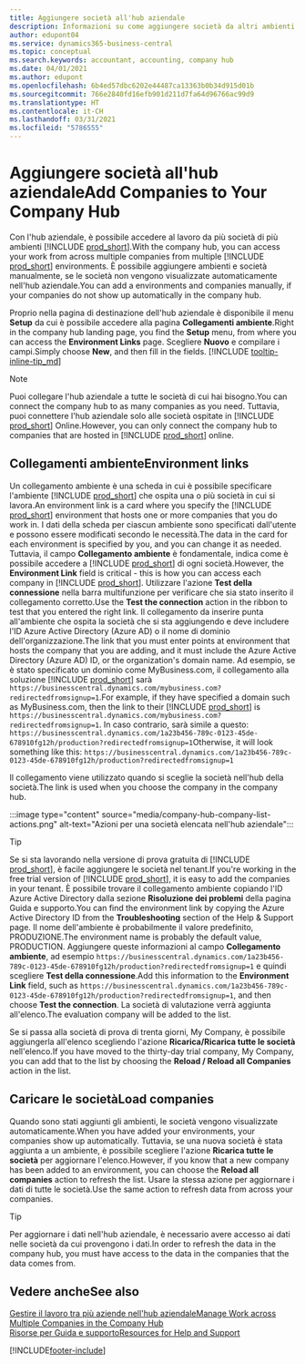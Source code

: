 ```yaml
---
title: Aggiungere società all'hub aziendale
description: Informazioni su come aggiungere società da altri ambienti Business Central all'hub aziendale in modo da poter gestire il lavoro in più ambienti.
author: edupont04
ms.service: dynamics365-business-central
ms.topic: conceptual
ms.search.keywords: accountant, accounting, company hub
ms.date: 04/01/2021
ms.author: edupont
ms.openlocfilehash: 6b4ed57dbc6202e44487ca13363b0b34d915d01b
ms.sourcegitcommit: 766e2840fd16efb901d211d7fa64d96766ac99d9
ms.translationtype: HT
ms.contentlocale: it-CH
ms.lasthandoff: 03/31/2021
ms.locfileid: "5786555"
---
```

# <a name="add-companies-to-your-company-hub"></a><span data-ttu-id="f60fd-103">Aggiungere società all'hub aziendale</span><span class="sxs-lookup"><span data-stu-id="f60fd-103">Add Companies to Your Company Hub</span></span>

<span data-ttu-id="f60fd-104">Con l'hub aziendale, è possibile accedere al lavoro da più società di più ambienti [!INCLUDE [prod_short](includes/prod_short.md)].</span><span class="sxs-lookup"><span data-stu-id="f60fd-104">With the company hub, you can access your work from across multiple companies from multiple [!INCLUDE [prod_short](includes/prod_short.md)] environments.</span></span> <span data-ttu-id="f60fd-105">È possibile aggiungere ambienti e società manualmente, se le società non vengono visualizzate automaticamente nell'hub aziendale.</span><span class="sxs-lookup"><span data-stu-id="f60fd-105">You can add a environments and companies manually, if your companies do not show up automatically in the company hub.</span></span>  

<span data-ttu-id="f60fd-106">Proprio nella pagina di destinazione dell'hub aziendale è disponibile il menu **Setup** da cui è possibile accedere alla pagina **Collegamenti ambiente**.</span><span class="sxs-lookup"><span data-stu-id="f60fd-106">Right in the company hub landing page, you find the **Setup** menu, from where you can access the **Environment Links** page.</span></span> <span data-ttu-id="f60fd-107">Scegliere **Nuovo** e compilare i campi.</span><span class="sxs-lookup"><span data-stu-id="f60fd-107">Simply choose **New**, and then fill in the fields.</span></span> [!INCLUDE [tooltip-inline-tip_md](includes/tooltip-inline-tip_md.md)]  

> [!NOTE]
> <span data-ttu-id="f60fd-108">Puoi collegare l'hub aziendale a tutte le società di cui hai bisogno.</span><span class="sxs-lookup"><span data-stu-id="f60fd-108">You can connect the company hub to as many companies as you need.</span></span> <span data-ttu-id="f60fd-109">Tuttavia, puoi connettere l'hub aziendale solo alle società ospitate in [!INCLUDE [prod_short](includes/prod_short.md)] Online.</span><span class="sxs-lookup"><span data-stu-id="f60fd-109">However, you can only connect the company hub to companies that are hosted in [!INCLUDE [prod_short](includes/prod_short.md)] online.</span></span>

## <a name="environment-links"></a><span data-ttu-id="f60fd-110">Collegamenti ambiente</span><span class="sxs-lookup"><span data-stu-id="f60fd-110">Environment links</span></span>

<span data-ttu-id="f60fd-111">Un collegamento ambiente è una scheda in cui è possibile specificare l'ambiente [!INCLUDE [prod_short](includes/prod_short.md)] che ospita una o più società in cui si lavora.</span><span class="sxs-lookup"><span data-stu-id="f60fd-111">An environment link is a card where you specify the [!INCLUDE [prod_short](includes/prod_short.md)] environment that hosts one or more companies that you do work in.</span></span> <span data-ttu-id="f60fd-112">I dati della scheda per ciascun ambiente sono specificati dall'utente e possono essere modificati secondo le necessità.</span><span class="sxs-lookup"><span data-stu-id="f60fd-112">The data in the card for each environment is specified by you, and you can change it as needed.</span></span> <span data-ttu-id="f60fd-113">Tuttavia, il campo **Collegamento ambiente** è fondamentale, indica come è possibile accedere a [!INCLUDE [prod_short](includes/prod_short.md)] di ogni società.</span><span class="sxs-lookup"><span data-stu-id="f60fd-113">However, the **Environment Link** field is critical - this is how you can access each company in [!INCLUDE [prod_short](includes/prod_short.md)].</span></span> <span data-ttu-id="f60fd-114">Utilizzare l'azione **Test della connessione** nella barra multifunzione per verificare che sia stato inserito il collegamento corretto.</span><span class="sxs-lookup"><span data-stu-id="f60fd-114">Use the **Test the connection** action in the ribbon to test that you entered the right link.</span></span> <span data-ttu-id="f60fd-115">Il collegamento da inserire punta all'ambiente che ospita la società che si sta aggiungendo e deve includere l'ID Azure Active Directory (Azure AD) o il nome di dominio dell'organizzazione.</span><span class="sxs-lookup"><span data-stu-id="f60fd-115">The link that you must enter points at environment that hosts the company that you are adding, and it must include the Azure Active Directory (Azure AD) ID, or the organization's domain name.</span></span> <span data-ttu-id="f60fd-116">Ad esempio, se è stato specificato un dominio come MyBusiness.com, il collegamento alla soluzione [!INCLUDE [prod_short](includes/prod_short.md)] sarà ```https://businesscentral.dynamics.com/mybusiness.com?redirectedfromsignup=1```.</span><span class="sxs-lookup"><span data-stu-id="f60fd-116">For example, if they have specified a domain such as MyBusiness.com, then the link to their [!INCLUDE [prod_short](includes/prod_short.md)] is ```https://businesscentral.dynamics.com/mybusiness.com?redirectedfromsignup=1```.</span></span> <span data-ttu-id="f60fd-117">In caso contrario, sarà simile a questo: ```https://businesscentral.dynamics.com/1a23b456-789c-0123-45de-678910fg12h/production?redirectedfromsignup=1```</span><span class="sxs-lookup"><span data-stu-id="f60fd-117">Otherwise, it will look something like this: ```https://businesscentral.dynamics.com/1a23b456-789c-0123-45de-678910fg12h/production?redirectedfromsignup=1```</span></span>  

<span data-ttu-id="f60fd-118">Il collegamento viene utilizzato quando si sceglie la società nell'hub della società.</span><span class="sxs-lookup"><span data-stu-id="f60fd-118">The link is used when you choose the company in the company hub.</span></span>  

:::image type="content" source="media/company-hub-company-list-actions.png" alt-text="Azioni per una società elencata nell'hub aziendale":::

> [!TIP]
> <span data-ttu-id="f60fd-120">Se si sta lavorando nella versione di prova gratuita di [!INCLUDE [prod_short](includes/prod_short.md)], è facile aggiungere le società nel tenant.</span><span class="sxs-lookup"><span data-stu-id="f60fd-120">If you're working in the free trial version of [!INCLUDE [prod_short](includes/prod_short.md)], it is easy to add the companies in your tenant.</span></span> <span data-ttu-id="f60fd-121">È possibile trovare il collegamento ambiente copiando l'ID Azure Active Directory dalla sezione **Risoluzione dei problemi** della pagina Guida e supporto.</span><span class="sxs-lookup"><span data-stu-id="f60fd-121">You can find the environment link by copying the Azure Active Directory ID from the **Troubleshooting** section of the Help & Support page.</span></span> <span data-ttu-id="f60fd-122">Il nome dell'ambiente è probabilmente il valore predefinito, PRODUZIONE.</span><span class="sxs-lookup"><span data-stu-id="f60fd-122">The environment name is probably the default value, PRODUCTION.</span></span> <span data-ttu-id="f60fd-123">Aggiungere queste informazioni al campo **Collegamento ambiente**, ad esempio ```https://businesscentral.dynamics.com/1a23b456-789c-0123-45de-678910fg12h/production?redirectedfromsignup=1``` e quindi scegliere **Test della connessione**.</span><span class="sxs-lookup"><span data-stu-id="f60fd-123">Add this information to the **Environment Link** field, such as ```https://businesscentral.dynamics.com/1a23b456-789c-0123-45de-678910fg12h/production?redirectedfromsignup=1```, and then choose **Test the connection**.</span></span> <span data-ttu-id="f60fd-124">La società di valutazione verrà aggiunta all'elenco.</span><span class="sxs-lookup"><span data-stu-id="f60fd-124">The evaluation company will be added to the list.</span></span>
>
> <span data-ttu-id="f60fd-125">Se si passa alla società di prova di trenta giorni, My Company, è possibile aggiungerla all'elenco scegliendo l'azione **Ricarica/Ricarica tutte le società** nell'elenco.</span><span class="sxs-lookup"><span data-stu-id="f60fd-125">If you have moved to the thirty-day trial company, My Company, you can add that to the list by choosing the **Reload / Reload all Companies** action in the list.</span></span>

## <a name="load-companies"></a><span data-ttu-id="f60fd-126">Caricare le società</span><span class="sxs-lookup"><span data-stu-id="f60fd-126">Load companies</span></span>

<span data-ttu-id="f60fd-127">Quando sono stati aggiunti gli ambienti, le società vengono visualizzate automaticamente.</span><span class="sxs-lookup"><span data-stu-id="f60fd-127">When you have added your environments, your companies show up automatically.</span></span> <span data-ttu-id="f60fd-128">Tuttavia, se una nuova società è stata aggiunta a un ambiente, è possibile scegliere l'azione **Ricarica tutte le società** per aggiornare l'elenco.</span><span class="sxs-lookup"><span data-stu-id="f60fd-128">However, if you know that a new company has been added to an environment, you can choose the **Reload all companies** action to refresh the list.</span></span> <span data-ttu-id="f60fd-129">Usare la stessa azione per aggiornare i dati di tutte le società.</span><span class="sxs-lookup"><span data-stu-id="f60fd-129">Use the same action to refresh data from across your companies.</span></span>  

> [!TIP]
> <span data-ttu-id="f60fd-130">Per aggiornare i dati nell'hub aziendale, è necessario avere accesso ai dati nelle società da cui provengono i dati.</span><span class="sxs-lookup"><span data-stu-id="f60fd-130">In order to refresh the data in the company hub, you must have access to the data in the companies that the data comes from.</span></span>

## <a name="see-also"></a><span data-ttu-id="f60fd-131">Vedere anche</span><span class="sxs-lookup"><span data-stu-id="f60fd-131">See also</span></span>

[<span data-ttu-id="f60fd-132">Gestire il lavoro tra più aziende nell'hub aziendale</span><span class="sxs-lookup"><span data-stu-id="f60fd-132">Manage Work across Multiple Companies in the Company Hub</span></span>](company-hub.md)  
[<span data-ttu-id="f60fd-133">Risorse per Guida e supporto</span><span class="sxs-lookup"><span data-stu-id="f60fd-133">Resources for Help and Support</span></span>](product-help-and-support.md)  


[!INCLUDE[footer-include](includes/footer-banner.md)]